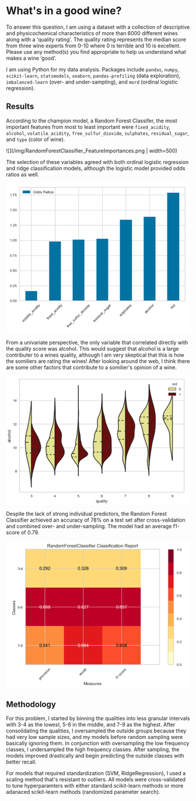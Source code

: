 # What's in a good wine?
To answer this question, I am using a dataset with a collection of descriptive and physicochemical characteristics of more than 6000 different wines along with a 'quality rating'. The quality rating represents the median score from three wine experts from 0-10 where 0 is terrible and 10 is excellent. Please use any method(s) you find appropriate to help us understand what makes a wine ‘good’.

I am using Python for my data analysis. Packages include ```pandas```, ```numpy```, ```scikit-learn```, ```statsmodels```, ```seaborn```, ```pandas-profiling``` (data exploration), ```imbalanced-learn``` (over- and under-sampling), and ```mord``` (ordinal logistic regression).

## Results
According to the champion model, a Random Forest Classifer, the most important features from most to least important were ```fixed_acidity```, ```alcohol```, ```volatile_acidity```, ```free_sulfur_dioxide```, ```sulphates```, ```residual_sugar```, and ```type``` (color of wine). 

![](/img/RandomForestClassifier_FeatureImportances.png | width=500)

The selection of these variables agreed with both ordinal logistic regression and ridge classification models, although the logistic model provided odds ratios as well. 

![img](/img/OrdinalLogisticRegression_OddsRatios.png)

From a univariate perspective, the only variable that correlated directly with the quality score was alcohol. This would suggest that alcohol is a large contributer to a wines quality, although I am very skeptical that this is how the somiliers are rating the wines! After looking around the web, I think there are some other factors that contribute to a somilier's opinion of a wine.

![img](/img/AlcoholDistribution_by_Quality_and_Color.png)

Despite the lack of strong individual predictors, the Random Forest Classifier achieved an accuracy of 78% on a test set after cross-validation and combined over- and under-sampling. The model had an average f1-score of 0.79.

![img](/img/RandomForestClassifier_ClassificationReport.png)


## Methodology
For this problem, I started by binning the qualities into less granular intervals with 3-4 as the lowest, 5-6 in the middle, and 7-9 as the highest. After consolidating the qualities, I oversampled the outside groups because they had very low sample sizes, and my models before random sampling were basically ignoring them. In conjunction with oversampling the low frequency classes, I undersampled the high frequency classes. After sampling, the models improved drastically and begin predicting the outside classes with better recall.

For models that required standardization (SVM, RidgeRegression), I used a scaling method that's resistant to outliers. All models were cross-validated to tune hyperparamters with either standard scikit-learn methods or more adanaced scikit-learn methods (randomized parameter search).
